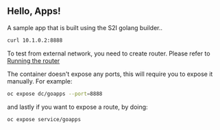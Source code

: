 ## Hello, Apps! ##

A sample app that is built using the S2I golang builder..


```bash
curl 10.1.0.2:8888
```
To test from external network, you need to create router. Please refer to [Running the router](https://github.com/openshift/origin/blob/master/docs/routing.md)

The container doesn't expose any ports, this will require you to expose it manually.
For example:

```bash
oc expose dc/goapps --port=8888
```
   

and lastly if you want to expose a route, by doing:
```bash
oc expose service/goapps
```
